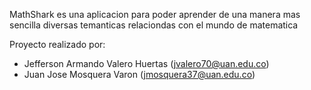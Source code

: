 MathShark es una aplicacion para poder aprender de una manera mas sencilla diversas temanticas relaciondas con el mundo de matematica

Proyecto realizado por:
- Jefferson Armando Valero Huertas (jvalero70@uan.edu.co)
- Juan Jose Mosquera Varon (jmosquera37@uan.edu.co)
